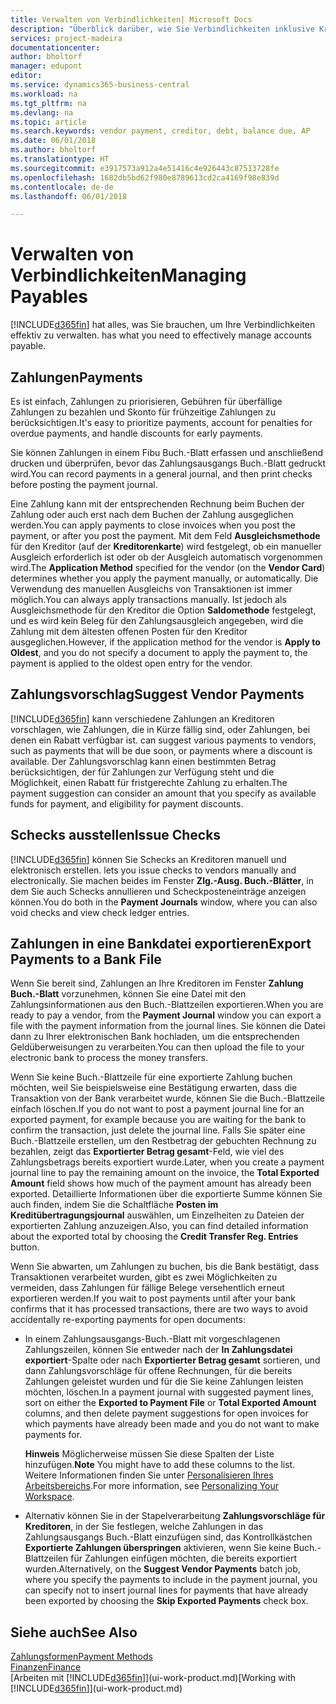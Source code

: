 ```yaml
---
title: Verwalten von Verbindlichkeiten| Microsoft Docs
description: "Überblick darüber, wie Sie Verbindlichkeiten inklusive Kreditorenzahlungen, Gläubiger, Schulden und den fälligen Saldo verwalten."
services: project-madeira
documentationcenter: 
author: bholtorf
manager: edupont
editor: 
ms.service: dynamics365-business-central
ms.workload: na
ms.tgt_pltfrm: na
ms.devlang: na
ms.topic: article
ms.search.keywords: vendor payment, creditor, debt, balance due, AP
ms.date: 06/01/2018
ms.author: bholtorf
ms.translationtype: HT
ms.sourcegitcommit: e3917573a912a4e51416c4e926443c87513728fe
ms.openlocfilehash: 1682db5bd62f980e8789613cd2ca4169f98e839d
ms.contentlocale: de-de
ms.lasthandoff: 06/01/2018

---
```

# <a name="managing-payables"></a><span data-ttu-id="0ec5f-103">Verwalten von Verbindlichkeiten</span><span class="sxs-lookup"><span data-stu-id="0ec5f-103">Managing Payables</span></span>
[!INCLUDE[d365fin](includes/d365fin_md.md)]<span data-ttu-id="0ec5f-104"> hat alles, was Sie brauchen, um Ihre Verbindlichkeiten effektiv zu verwalten.</span><span class="sxs-lookup"><span data-stu-id="0ec5f-104"> has what you need to effectively manage accounts payable.</span></span>  

## <a name="payments"></a><span data-ttu-id="0ec5f-105">Zahlungen</span><span class="sxs-lookup"><span data-stu-id="0ec5f-105">Payments</span></span>
<span data-ttu-id="0ec5f-106">Es ist einfach, Zahlungen zu priorisieren, Gebühren für überfällige Zahlungen zu bezahlen und Skonto für frühzeitige Zahlungen zu berücksichtigen.</span><span class="sxs-lookup"><span data-stu-id="0ec5f-106">It's easy to prioritize payments, account for penalties for overdue payments, and handle discounts for early payments.</span></span>

<span data-ttu-id="0ec5f-107">Sie können Zahlungen in einem Fibu Buch.-Blatt erfassen und anschließend drucken und überprüfen, bevor das Zahlungsausgangs Buch.-Blatt gedruckt wird.</span><span class="sxs-lookup"><span data-stu-id="0ec5f-107">You can record payments in a general journal, and then print checks before posting the payment journal.</span></span>

<span data-ttu-id="0ec5f-108">Eine Zahlung kann mit der entsprechenden Rechnung beim Buchen der Zahlung oder auch erst nach dem Buchen der Zahlung ausgeglichen werden.</span><span class="sxs-lookup"><span data-stu-id="0ec5f-108">You can apply payments to close invoices when you post the payment, or after you post the payment.</span></span> <span data-ttu-id="0ec5f-109">Mit dem Feld **Ausgleichsmethode** für den Kreditor (auf der **Kreditorenkarte**) wird festgelegt, ob ein manueller Ausgleich erforderlich ist oder ob der Ausgleich automatisch vorgenommen wird.</span><span class="sxs-lookup"><span data-stu-id="0ec5f-109">The **Application Method** specified for the vendor (on the **Vendor Card**) determines whether you apply the payment manually, or automatically.</span></span> <span data-ttu-id="0ec5f-110">Die Verwendung des manuellen Ausgleichs von Transaktionen ist immer möglich.</span><span class="sxs-lookup"><span data-stu-id="0ec5f-110">You can always apply transactions manually.</span></span> <span data-ttu-id="0ec5f-111">Ist jedoch als Ausgleichsmethode für den Kreditor die Option **Saldomethode** festgelegt, und es wird kein Beleg für den Zahlungsausgleich angegeben, wird die Zahlung mit dem ältesten offenen Posten für den Kreditor ausgeglichen.</span><span class="sxs-lookup"><span data-stu-id="0ec5f-111">However, if the application method for the vendor is **Apply to Oldest**, and you do not specify a document to apply the payment to, the payment is applied to the oldest open entry for the vendor.</span></span>

## <a name="suggest-vendor-payments"></a><span data-ttu-id="0ec5f-112">Zahlungsvorschlag</span><span class="sxs-lookup"><span data-stu-id="0ec5f-112">Suggest Vendor Payments</span></span>
[!INCLUDE[d365fin](includes/d365fin_md.md)]<span data-ttu-id="0ec5f-113"> kann verschiedene Zahlungen an Kreditoren vorschlagen, wie Zahlungen, die in Kürze fällig sind, oder Zahlungen, bei denen ein Rabatt verfügbar ist.</span><span class="sxs-lookup"><span data-stu-id="0ec5f-113"> can suggest various payments to vendors, such as payments that will be due soon, or payments where a discount is available.</span></span> <span data-ttu-id="0ec5f-114">Der Zahlungsvorschlag kann einen bestimmten Betrag berücksichtigen, der für Zahlungen zur Verfügung steht und die Möglichkeit, einen Rabatt für fristgerechte Zahlung zu erhalten.</span><span class="sxs-lookup"><span data-stu-id="0ec5f-114">The payment suggestion can consider an amount that you specify as available funds for payment, and eligibility for payment discounts.</span></span>

## <a name="issue-checks"></a><span data-ttu-id="0ec5f-115">Schecks ausstellen</span><span class="sxs-lookup"><span data-stu-id="0ec5f-115">Issue Checks</span></span>
[!INCLUDE[d365fin](includes/d365fin_md.md)]<span data-ttu-id="0ec5f-116"> können Sie Schecks an Kreditoren manuell und elektronisch erstellen.</span><span class="sxs-lookup"><span data-stu-id="0ec5f-116"> lets you issue checks to vendors manually and electronically.</span></span> <span data-ttu-id="0ec5f-117">Sie machen beides im Fenster **Zlg.-Ausg. Buch.-Blätter**, in dem Sie auch Schecks annullieren und Scheckposteneinträge anzeigen können.</span><span class="sxs-lookup"><span data-stu-id="0ec5f-117">You do both in the **Payment Journals** window, where you can also void checks and view check ledger entries.</span></span>

## <a name="export-payments-to-a-bank-file"></a><span data-ttu-id="0ec5f-118">Zahlungen in eine Bankdatei exportieren</span><span class="sxs-lookup"><span data-stu-id="0ec5f-118">Export Payments to a Bank File</span></span>
<span data-ttu-id="0ec5f-119">Wenn Sie bereit sind, Zahlungen an Ihre Kreditoren im Fenster **Zahlung Buch.-Blatt** vorzunehmen, können Sie eine Datei mit den Zahlungsinformationen aus den Buch.-Blattzeilen exportieren.</span><span class="sxs-lookup"><span data-stu-id="0ec5f-119">When you are ready to pay a vendor, from the **Payment Journal** window you can export a file with the payment information from the journal lines.</span></span> <span data-ttu-id="0ec5f-120">Sie können die Datei dann zu Ihrer elektronischen Bank hochladen, um die entsprechenden Geldüberweisungen zu verarbeiten.</span><span class="sxs-lookup"><span data-stu-id="0ec5f-120">You can then upload the file to your electronic bank to process the money transfers.</span></span>

<span data-ttu-id="0ec5f-121">Wenn Sie keine Buch.-Blattzeile für eine exportierte Zahlung buchen möchten, weil Sie beispielsweise eine Bestätigung erwarten, dass die Transaktion von der Bank verarbeitet wurde, können Sie die Buch.-Blattzeile einfach löschen.</span><span class="sxs-lookup"><span data-stu-id="0ec5f-121">If you do not want to post a payment journal line for an exported payment, for example because you are waiting for the bank to confirm the transaction, just delete the journal line.</span></span> <span data-ttu-id="0ec5f-122">Falls Sie später eine Buch.-Blattzeile erstellen, um den Restbetrag der gebuchten Rechnung zu bezahlen, zeigt das **Exportierter Betrag gesamt**-Feld, wie viel des Zahlungsbetrags bereits exportiert wurde.</span><span class="sxs-lookup"><span data-stu-id="0ec5f-122">Later, when you create a payment journal line to pay the remaining amount on the invoice, the **Total Exported Amount** field shows how much of the payment amount has already been exported.</span></span> <span data-ttu-id="0ec5f-123">Detaillierte Informationen über die exportierte Summe können Sie auch finden, indem Sie die Schaltfläche **Posten im Kreditübertragungsjournal** auswählen, um Einzelheiten zu Dateien der exportierten Zahlung anzuzeigen.</span><span class="sxs-lookup"><span data-stu-id="0ec5f-123">Also, you can find detailed information about the exported total by choosing the **Credit Transfer Reg. Entries** button.</span></span>

<span data-ttu-id="0ec5f-124">Wenn Sie abwarten, um Zahlungen zu buchen, bis die Bank bestätigt, dass Transaktionen verarbeitet wurden, gibt es zwei Möglichkeiten zu vermeiden, dass Zahlungen für fällige Belege versehentlich erneut exportieren werden.</span><span class="sxs-lookup"><span data-stu-id="0ec5f-124">If you wait to post payments until after your bank confirms that it has processed transactions, there are two ways to avoid accidentally re-exporting payments for open documents:</span></span>  

* <span data-ttu-id="0ec5f-125">In einem Zahlungsausgangs-Buch.-Blatt mit vorgeschlagenen Zahlungszeilen, können Sie entweder nach der **In Zahlungsdatei exportiert**-Spalte oder nach **Exportierter Betrag gesamt** sortieren, und dann Zahlungsvorschläge für offene Rechnungen, für die bereits Zahlungen geleistet wurden und für die Sie keine Zahlungen leisten möchten, löschen.</span><span class="sxs-lookup"><span data-stu-id="0ec5f-125">In a payment journal with suggested payment lines, sort on either the **Exported to Payment File** or **Total Exported Amount** columns, and then delete payment suggestions for open invoices for which payments have already been made and you do not want to make payments for.</span></span>

    <span data-ttu-id="0ec5f-126">**Hinweis** Möglicherweise müssen Sie diese Spalten der Liste hinzufügen.</span><span class="sxs-lookup"><span data-stu-id="0ec5f-126">**Note** You might have to add these columns to the list.</span></span> <span data-ttu-id="0ec5f-127">Weitere Informationen finden Sie unter [Personalisieren Ihres Arbeitsbereichs](ui-personalization-user.md).</span><span class="sxs-lookup"><span data-stu-id="0ec5f-127">For more information, see [Personalizing Your Workspace](ui-personalization-user.md).</span></span>  
* <span data-ttu-id="0ec5f-128">Alternativ können Sie in der Stapelverarbeitung **Zahlungsvorschläge für Kreditoren**, in der Sie festlegen, welche Zahlungen in das Zahlungsausgangs Buch.-Blatt einzufügen sind, das Kontrollkästchen **Exportierte Zahlungen überspringen** aktivieren, wenn Sie keine Buch.-Blattzeilen für Zahlungen einfügen möchten, die bereits exportiert wurden.</span><span class="sxs-lookup"><span data-stu-id="0ec5f-128">Alternatively, on the **Suggest Vendor Payments** batch job, where you specify the payments to include in the payment journal, you can specify not to insert journal lines for payments that have already been exported by choosing the **Skip Exported Payments** check box.</span></span>

## <a name="see-also"></a><span data-ttu-id="0ec5f-129">Siehe auch</span><span class="sxs-lookup"><span data-stu-id="0ec5f-129">See Also</span></span>
[<span data-ttu-id="0ec5f-130">Zahlungsformen</span><span class="sxs-lookup"><span data-stu-id="0ec5f-130">Payment Methods</span></span>](finance-payment-methods.md)  
[<span data-ttu-id="0ec5f-131">Finanzen</span><span class="sxs-lookup"><span data-stu-id="0ec5f-131">Finance</span></span>](finance.md)  
<span data-ttu-id="0ec5f-132">[Arbeiten mit [!INCLUDE[d365fin](includes/d365fin_md.md)]](ui-work-product.md)</span><span class="sxs-lookup"><span data-stu-id="0ec5f-132">[Working with [!INCLUDE[d365fin](includes/d365fin_md.md)]](ui-work-product.md)</span></span>

